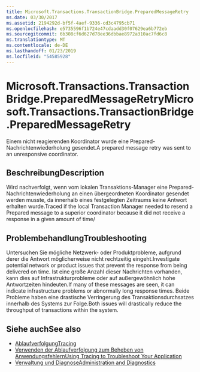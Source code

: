 ```yaml
---
title: Microsoft.Transactions.TransactionBridge.PreparedMessageRetry
ms.date: 03/30/2017
ms.assetid: 2194292d-bf5f-4aef-9336-cd3c4795cb71
ms.openlocfilehash: e5735596f1b724e47cdaadd30f07629ea6b772eb
ms.sourcegitcommit: 6b308cf6d627d78ee36dbbae8972a310ac7fd6c8
ms.translationtype: MT
ms.contentlocale: de-DE
ms.lasthandoff: 01/23/2019
ms.locfileid: "54585928"
---
```

# <a name="microsofttransactionstransactionbridgepreparedmessageretry"></a><span data-ttu-id="b9ca0-102">Microsoft.Transactions.TransactionBridge.PreparedMessageRetry</span><span class="sxs-lookup"><span data-stu-id="b9ca0-102">Microsoft.Transactions.TransactionBridge.PreparedMessageRetry</span></span>
<span data-ttu-id="b9ca0-103">Einem nicht reagierenden Koordinator wurde eine Prepared-Nachrichtenwiederholung gesendet.</span><span class="sxs-lookup"><span data-stu-id="b9ca0-103">A prepared message retry was sent to an unresponsive coordinator.</span></span>  
  
## <a name="description"></a><span data-ttu-id="b9ca0-104">Beschreibung</span><span class="sxs-lookup"><span data-stu-id="b9ca0-104">Description</span></span>  
 <span data-ttu-id="b9ca0-105">Wird nachverfolgt, wenn vom lokalen Transaktions-Manager eine Prepared-Nachrichtenwiederholung an einen übergeordneten Koordinator gesendet werden musste, da innerhalb eines festgelegten Zeitraums keine Antwort erhalten wurde.</span><span class="sxs-lookup"><span data-stu-id="b9ca0-105">Traced if the local Transaction Manager needed to resend a Prepared message to a superior coordinator because it did not receive a response in a given amount of time/</span></span>  
  
## <a name="troubleshooting"></a><span data-ttu-id="b9ca0-106">Problembehandlung</span><span class="sxs-lookup"><span data-stu-id="b9ca0-106">Troubleshooting</span></span>  
 <span data-ttu-id="b9ca0-107">Untersuchen Sie mögliche Netzwerk- oder Produktprobleme, aufgrund derer die Antwort möglicherweise nicht rechtzeitig eingeht.</span><span class="sxs-lookup"><span data-stu-id="b9ca0-107">Investigate potential network or product issues that prevent the response from being delivered on time.</span></span>  <span data-ttu-id="b9ca0-108">Ist eine große Anzahl dieser Nachrichten vorhanden, kann dies auf Infrastrukturprobleme oder auf außergewöhnlich hohe Antwortzeiten hindeuten.</span><span class="sxs-lookup"><span data-stu-id="b9ca0-108">If many of these messages are seen, it can indicate infrastructure problems or abnormally long response times.</span></span> <span data-ttu-id="b9ca0-109">Beide Probleme haben eine drastische Verringerung des Transaktionsdurchsatzes innerhalb des Systems zur Folge.</span><span class="sxs-lookup"><span data-stu-id="b9ca0-109">Both issues will drastically reduce the throughput of transactions within the system.</span></span>  
  
## <a name="see-also"></a><span data-ttu-id="b9ca0-110">Siehe auch</span><span class="sxs-lookup"><span data-stu-id="b9ca0-110">See also</span></span>
- [<span data-ttu-id="b9ca0-111">Ablaufverfolgung</span><span class="sxs-lookup"><span data-stu-id="b9ca0-111">Tracing</span></span>](../../../../../docs/framework/wcf/diagnostics/tracing/index.md)
- [<span data-ttu-id="b9ca0-112">Verwenden der Ablaufverfolgung zum Beheben von Anwendungsfehlern</span><span class="sxs-lookup"><span data-stu-id="b9ca0-112">Using Tracing to Troubleshoot Your Application</span></span>](../../../../../docs/framework/wcf/diagnostics/tracing/using-tracing-to-troubleshoot-your-application.md)
- [<span data-ttu-id="b9ca0-113">Verwaltung und Diagnose</span><span class="sxs-lookup"><span data-stu-id="b9ca0-113">Administration and Diagnostics</span></span>](../../../../../docs/framework/wcf/diagnostics/index.md)
